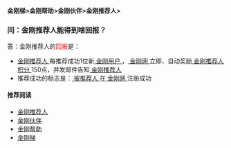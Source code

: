 #### 金刚梯>金刚帮助>金刚伙伴>金刚推荐人>
### 问：金刚推荐人能得到啥回报？

答：金刚推荐人的<font color="Red">回报</font>是：
- [ 金刚推荐人 ](https://a2zitpro.github.io/web/推荐人)每推荐成功1位新[ 金刚用户 ](https://a2zitpro.github.io/web/金刚用户)，[ 金刚网 ](https://a2zitpro.github.io/web/kksitecn)立即、自动奖励[ 金刚推荐人 ](https://a2zitpro.github.io/web/kkreferrer)[ 积分 ](https://a2zitpro.github.io/web/point)150点，并发邮件告知[ 金刚推荐人 ](https://a2zitpro.github.io/web/推荐人)
- 推荐成功的标志是：[ 被推荐人 ](https://a2zitpro.github.io/web/被推荐人)在[ 金刚网 ](https://a2zitpro.github.io/web/kksitecn)注册成功


#### 推荐阅读
- [金刚推荐人](https://a2zitpro.github.io/web/list_kkreferrer)
- [金刚伙伴](https://a2zitpro.github.io/web/list_kkpartner)
- [金刚帮助](https://a2zitpro.github.io/web/list_helpkkvpn)
- [金刚梯](https://a2zitpro.github.io/web/dlb)
